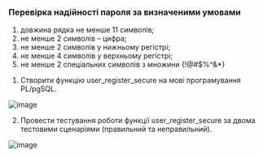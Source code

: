 ### Перевірка надійності пароля за визначеними умовами

1) довжина рядка не менше 11 символів;
2) не менше 2 символів – цифра;
3) не менше 2 символів у нижньому регістрі;
4) не менше 4 символів у верхньому регістрі;
5) не менше 2 спеціальних символів з множини {!@#$%^&*}

1. Створити функцію user_register_secure на мові програмування PL/pgSQL.

![image](https://github.com/user-attachments/assets/24977bd2-aeae-4a5a-94c1-05df2e7871af)

2. Провести тестування роботи функції user_register_secure за двома тестовими сценаріями (правильний та неправильний).

![image](https://github.com/user-attachments/assets/ffd37627-02f9-4e87-bdb0-e063381e7817)
